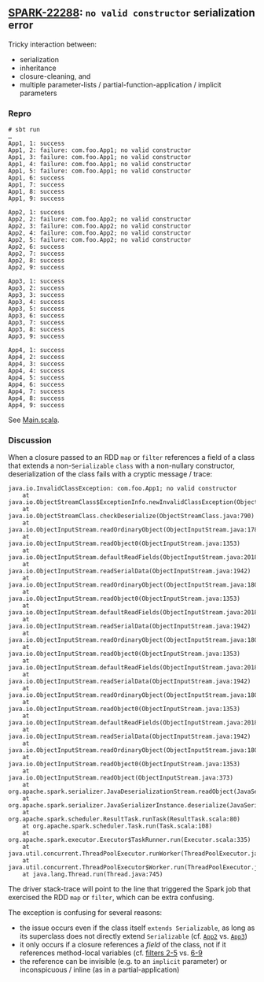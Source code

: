 ## [SPARK-22288](https://issues.apache.org/jira/browse/SPARK-22288): `no valid constructor` serialization error
 
Tricky interaction between:

- serialization
- inheritance
- closure-cleaning, and
- multiple parameter-lists / partial-function-application / implicit parameters

### Repro

```shell
# sbt run
…
App1, 1: success
App1, 2: failure: com.foo.App1; no valid constructor
App1, 3: failure: com.foo.App1; no valid constructor
App1, 4: failure: com.foo.App1; no valid constructor
App1, 5: failure: com.foo.App1; no valid constructor
App1, 6: success
App1, 7: success
App1, 8: success
App1, 9: success

App2, 1: success
App2, 2: failure: com.foo.App2; no valid constructor
App2, 3: failure: com.foo.App2; no valid constructor
App2, 4: failure: com.foo.App2; no valid constructor
App2, 5: failure: com.foo.App2; no valid constructor
App2, 6: success
App2, 7: success
App2, 8: success
App2, 9: success

App3, 1: success
App3, 2: success
App3, 3: success
App3, 4: success
App3, 5: success
App3, 6: success
App3, 7: success
App3, 8: success
App3, 9: success

App4, 1: success
App4, 2: success
App4, 3: success
App4, 4: success
App4, 5: success
App4, 6: success
App4, 7: success
App4, 8: success
App4, 9: success
``` 

See [Main.scala].

### Discussion

When a closure passed to an RDD `map` or `filter` references a field of a class that extends a non-`Serializable` `class` with a non-nullary constructor, deserialization of the class fails with a cryptic message / trace:

```
java.io.InvalidClassException: com.foo.App1; no valid constructor
	at java.io.ObjectStreamClass$ExceptionInfo.newInvalidClassException(ObjectStreamClass.java:150)
	at java.io.ObjectStreamClass.checkDeserialize(ObjectStreamClass.java:790)
	at java.io.ObjectInputStream.readOrdinaryObject(ObjectInputStream.java:1782)
	at java.io.ObjectInputStream.readObject0(ObjectInputStream.java:1353)
	at java.io.ObjectInputStream.defaultReadFields(ObjectInputStream.java:2018)
	at java.io.ObjectInputStream.readSerialData(ObjectInputStream.java:1942)
	at java.io.ObjectInputStream.readOrdinaryObject(ObjectInputStream.java:1808)
	at java.io.ObjectInputStream.readObject0(ObjectInputStream.java:1353)
	at java.io.ObjectInputStream.defaultReadFields(ObjectInputStream.java:2018)
	at java.io.ObjectInputStream.readSerialData(ObjectInputStream.java:1942)
	at java.io.ObjectInputStream.readOrdinaryObject(ObjectInputStream.java:1808)
	at java.io.ObjectInputStream.readObject0(ObjectInputStream.java:1353)
	at java.io.ObjectInputStream.defaultReadFields(ObjectInputStream.java:2018)
	at java.io.ObjectInputStream.readSerialData(ObjectInputStream.java:1942)
	at java.io.ObjectInputStream.readOrdinaryObject(ObjectInputStream.java:1808)
	at java.io.ObjectInputStream.readObject0(ObjectInputStream.java:1353)
	at java.io.ObjectInputStream.defaultReadFields(ObjectInputStream.java:2018)
	at java.io.ObjectInputStream.readSerialData(ObjectInputStream.java:1942)
	at java.io.ObjectInputStream.readOrdinaryObject(ObjectInputStream.java:1808)
	at java.io.ObjectInputStream.readObject0(ObjectInputStream.java:1353)
	at java.io.ObjectInputStream.readObject(ObjectInputStream.java:373)
	at org.apache.spark.serializer.JavaDeserializationStream.readObject(JavaSerializer.scala:75)
	at org.apache.spark.serializer.JavaSerializerInstance.deserialize(JavaSerializer.scala:114)
	at org.apache.spark.scheduler.ResultTask.runTask(ResultTask.scala:80)
	at org.apache.spark.scheduler.Task.run(Task.scala:108)
	at org.apache.spark.executor.Executor$TaskRunner.run(Executor.scala:335)
	at java.util.concurrent.ThreadPoolExecutor.runWorker(ThreadPoolExecutor.java:1142)
	at java.util.concurrent.ThreadPoolExecutor$Worker.run(ThreadPoolExecutor.java:617)
	at java.lang.Thread.run(Thread.java:745)
```

The driver stack-trace will point to the line that triggered the Spark job that exercised the RDD `map` or `filter`, which can be extra confusing.

The exception is confusing for several reasons:
- the issue occurs even if the class itself `extends Serializable`, as long as its superclass does not directly extend `Serializable` (cf. [`App2`] vs. [`App3`])
- it only occurs if a closure references a *field* of the class, not if it references method-local variables (cf. [filters 2-5] vs. [6-9][filters 6-9]
- the reference can be invisible (e.g. to an `implicit` parameter) or inconspicuous / inline (as in a partial-application)


[`App2`]: https://github.com/ryan-williams/spark-bugs/blob/serde/src/main/scala/com/foo/Main.scala#L84-L85
[`App3`]: https://github.com/ryan-williams/spark-bugs/blob/serde/src/main/scala/com/foo/Main.scala#L87-L88

[filters 2-5]: https://github.com/ryan-williams/spark-bugs/blob/serde/src/main/scala/com/foo/Main.scala#L60-L64
[filters 6-9]: https://github.com/ryan-williams/spark-bugs/blob/serde/src/main/scala/com/foo/Main.scala#L66-L70

[Main.scala]: https://github.com/ryan-williams/spark-bugs/blob/serde/src/main/scala/com/foo/Main.scala
